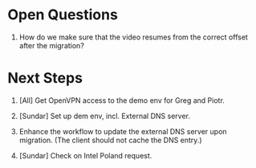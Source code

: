 # Open Questions
  1. How do we make sure that the video resumes from the correct offset after the migration?

# Next Steps
  
1. [All] Get OpenVPN access to the demo env for Greg and Piotr.
1. [Sundar] Set up dem env, incl. External DNS server.
1. Enhance the workflow to update the external DNS server upon migration. (The client should not cache the DNS entry.)

1. [Sundar] Check on Intel Poland request.
